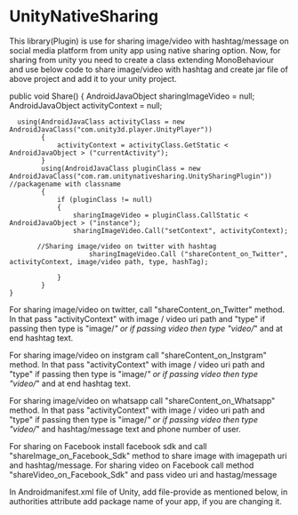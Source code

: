 # UnityNativeSharing
This library(Plugin) is use for sharing image/video with hashtag/message on social media platform from unity app using native sharing option.
Now, for sharing from unity you need to create a class extending MonoBehaviour and use below code to share image/video with hashtag
and create jar file of above project and add it to your unity project.
  
  
 
 public void Share()
	{
 		AndroidJavaObject sharingImageVideo = null;
		AndroidJavaObject activityContext = null;
			
      using(AndroidJavaClass activityClass = new AndroidJavaClass("com.unity3d.player.UnityPlayer"))
			{
				activityContext = activityClass.GetStatic < AndroidJavaObject > ("currentActivity");
			}
			using(AndroidJavaClass pluginClass = new AndroidJavaClass("com.ram.unitynativesharing.UnitySharingPlugin")) //packagename with classname
			{
				if (pluginClass != null)
				{
					sharingImageVideo = pluginClass.CallStatic < AndroidJavaObject > ("instance");
					sharingImageVideo.Call("setContext", activityContext);
				
           //Sharing image/video on twitter with hashtag 
						sharingImageVideo.Call ("shareContent_on_Twitter", activityContext, image/video path, type, hashTag);
					
				}
			}
	}
  
  For sharing image/video on twitter, call  "shareContent_on_Twitter" method. In that pass "activityContext" with image / video uri path 
  and "type" if passing then type is  "image/*" or if passing video then type "video/*" and at end hashtag text.
  
  
  For sharing image/video on instgram call "shareContent_on_Instgram" method. In that pass "activityContext" with image / video uri path 
  and "type" if passing then type is  "image/*" or if passing video then type "video/*" and at end hashtag text.
  
  For sharing image/video on whatsapp call "shareContent_on_Whatsapp" method. In that pass "activityContext" with image / video uri path 
  and "type" if passing then type is  "image/*" or if passing video then type "video/*" and hashtag/message text and phone number of user.
  
  For sharing on Facebook install facebook sdk and call "shareImage_on_Facebook_Sdk" method to share image with imagepath uri and hashtag/message.
  For sharing video on Facebook call method "shareVideo_on_Facebook_Sdk" and pass video uri and hastag/message
  
  In Androidmanifest.xml file of Unity, add file-provide as mentioned below, 
  in authorities attribute add package name of your app, if you are changing it.
  
  <provider
               android:name="android.support.v4.content.FileProvider"
               android:authorities="com.ram.unitynativesharing.UnitySSContentProvider"
               android:exported="false"
               android:grantUriPermissions="true">
      <meta-data
          android:name="android.support.FILE_PROVIDER_PATHS"
          android:resource="@xml/provider_paths" />
    </provider>
 
